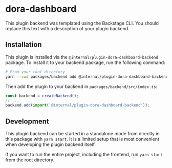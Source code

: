 # dora-dashboard

This plugin backend was templated using the Backstage CLI. You should replace this text with a description of your plugin backend.

## Installation

This plugin is installed via the `@internal/plugin-dora-dashboard-backend` package. To install it to your backend package, run the following command:

```bash
# From your root directory
yarn --cwd packages/backend add @internal/plugin-dora-dashboard-backend
```

Then add the plugin to your backend in `packages/backend/src/index.ts`:

```ts
const backend = createBackend();
// ...
backend.add(import('@internal/plugin-dora-dashboard-backend'));
```

## Development

This plugin backend can be started in a standalone mode from directly in this
package with `yarn start`. It is a limited setup that is most convenient when
developing the plugin backend itself.

If you want to run the entire project, including the frontend, run `yarn start` from the root directory.
